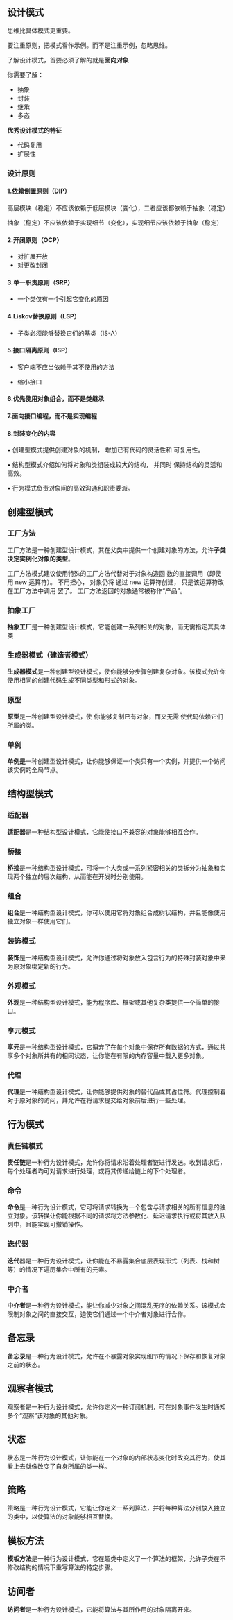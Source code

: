 ## 设计模式



思维比具体模式更重要。

要注重原则，把模式看作示例。而不是注重示例，忽略思维。



了解设计模式，首要必须了解的就是**面向对象**

你需要了解：

+ 抽象
+ 封装
+ 继承
+ 多态



**优秀设计模式的特征**

+ 代码复用
+ 扩展性



### 设计原则



#### 1.依赖倒置原则（DIP）

高层模块（稳定）不应该依赖于低层模块（变化），二者应该都依赖于抽象（稳定）

抽象（稳定）不应该依赖于实现细节（变化），实现细节应该依赖于抽象（稳定）

#### 2.开闭原则（OCP）

+ 对扩展开放
+ 对更改封闭

#### 3.单一职责原则（SRP）

+ 一个类仅有一个引起它变化的原因

#### 4.Liskov替换原则（LSP）

+ 子类必须能够替换它们的基类（IS-A）

#### 5.接口隔离原则（ISP）

+ 客户端不应当依赖于其不使用的方法

+ 缩小接口

#### 6.优先使用对象组合，而不是类继承

#### 7.面向接口编程，而不是实现编程

#### 8.封装变化的内容



• 创建型模式提供创建对象的机制， 增加已有代码的灵活性和 可复用性。

• 结构型模式介绍如何将对象和类组装成较大的结构， 并同时 保持结构的灵活和高效。

• 行为模式负责对象间的高效沟通和职责委派。



## 创建型模式

### 工厂方法

工厂方法是一种创建型设计模式，其在父类中提供一个创建对象的方法，允许**子类决定实例化对象的类型**。

工厂方法模式建议使用特殊的工厂方法代替对于对象构造函 数的直接调用（即使用 new 运算符）。 不用担心， 对象仍将 通过 new 运算符创建， 只是该运算符改在工厂方法中调用 罢了。 工厂方法返回的对象通常被称作“产品”。



### 抽象工厂

**抽象工厂**是一种创建型设计模式，它能创建一系列相关的对象，而无需指定其具体类



### 生成器模式（建造者模式）

**生成器模式**是一种创建型设计模式，使你能够分步骤创建复杂对象。该模式允许你使用相同的创建代码生成不同类型和形式的对象。



### 原型

**原型**是一种创建型设计模式，使 你能够复制已有对象，而又无需 使代码依赖它们所属的类。



### 单例

**单例是**一种创建型设计模式，让你能够保证一个类只有一个实例，并提供一个访问该实例的全局节点。



## 结构型模式

### 适配器

**适配器**是一种结构型设计模式，它能使接口不兼容的对象能够相互合作。



### 桥接

**桥接**是一种结构型设计模式，可将一个大类或一系列紧密相关的类拆分为抽象和实现两个独立的层次结构，从而能在开发时分别使用。



### 组合

**组合**是一种结构型设计模式，你可以使用它将对象组合成树状结构，并且能像使用独立对象一样使用它们。



### 装饰模式

**装饰**是一种结构型设计模式，允许你通过将对象放入包含行为的特殊封装对象中来为原对象绑定新的行为。



### 外观模式

**外观**是一种结构型设计模式，能为程序库、框架或其他复杂类提供一个简单的接口。



### 享元模式

**享元**是一种结构型设计模式，它摒弃了在每个对象中保存所有数据的方式，通过共享多个对象所共有的相同状态，让你能在有限的内存容量中载入更多对象。



### 代理

**代理**是一种结构型设计模式，让你能够提供对象的替代品或其占位符。代理控制着对于原对象的访问，并允许在将请求提交给对象前后进行一些处理。



## 行为模式

### 责任链模式

**责任链**是一种行为设计模式，允许你将请求沿着处理者链进行发送。收到请求后，每个处理者均可对请求进行处理，或将其传递给链上的下个处理者。

### 命令
**命令**是一种行为设计模式，它可将请求转换为一个包含与请求相关的所有信息的独立对象。该转换让你能根据不同的请求将方法参数化、延迟请求执行或将其放入队列中，且能实现可撤销操作。

### 迭代器
**迭代**器是一种行为设计模式，让你能在不暴露集合底层表现形式（列表、栈和树等）的情况下遍历集合中所有的元素。

### 中介者
**中介者**是一种行为设计模式，能让你减少对象之间混乱无序的依赖关系。该模式会限制对象之间的直接交互，迫使它们通过一个中介者对象进行合作。

## 备忘录
**备忘录**是一种行为设计模式，允许在不暴露对象实现细节的情况下保存和恢复对象之前的状态。

## 观察者模式
观察者是一种行为设计模式，允许你定义一种订阅机制，可在对象事件发生时通知多个“观察”该对象的其他对象。

## 状态
状态是一种行为设计模式，让你能在一个对象的内部状态变化时改变其行为，使其看上去就像改变了自身所属的类一样。

## 策略
策略是一种行为设计模式，它能让你定义一系列算法，并将每种算法分别放入独立的类中，以使算法的对象能够相互替换。

## 模板方法
**模板方法**是一种行为设计模式，它在超类中定义了一个算法的框架，允许子类在不修改结构的情况下重写算法的特定步骤。

## 访问者
**访问者**是一种行为设计模式，它能将算法与其所作用的对象隔离开来。
